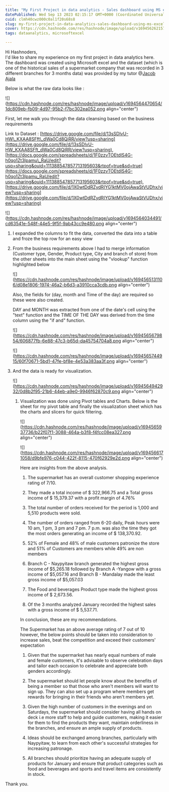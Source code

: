 ```yaml
---
title: "My First Project in data analytics - Sales dashboard using MS excel"
datePublished: Wed Sep 13 2023 02:15:17 GMT+0000 (Coordinated Universal Time)
cuid: clmh40cwz000c0al1f20s68s8
slug: my-first-project-in-data-analytics-sales-dashboard-using-ms-excel
cover: https://cdn.hashnode.com/res/hashnode/image/upload/v1694562621573/3a9188b8-57f5-46bd-879a-894460002871.jpeg
tags: dataanalytics, microsoftexcel

---
```


Hi Hashnoders,  
I'd like to share my experience on my first project in data analytics here.  
The dashboard was created using Microsoft excel and the dataset (which is one of the historical sales of a supermarket company that was recorded in 3 different branches for 3 months data) was provided by my tutor @[Jacob Ajala](@DataAnalyst)

Below is what the raw data looks like :

![](https://cdn.hashnode.com/res/hashnode/image/upload/v1694564470654/1dc809eb-fb09-4d97-95b2-f7bc302ea052.png align="center")

First, let me walk you through the data cleansing based on the business requirements

Link to Dataset : [https://drive.google.com/file/d/13sSDlvU-HW\_KXAA8SFft\_dWa0Cd8QiRR/view?usp=sharing](https://drive.google.com/file/d/13sSDlvU-HW_KXAA8SFft_dWa0Cd8QiRR/view?usp=sharing), [https://docs.google.com/spreadsheets/d/1F0zzvTOEtdlS4G-h0qo1Zt3lpamu\_RaU/edit?usp=sharing&ouid=111388547857713195603&rtpof=true&sd=true](https://docs.google.com/spreadsheets/d/1F0zzvTOEtdlS4G-h0qo1Zt3lpamu_RaU/edit?usp=sharing&ouid=111388547857713195603&rtpof=true&sd=true), [https://drive.google.com/file/d/1X0wtDdRZydRIYG1ktMV0ojAwaStVUDhx/view?usp=sharing](https://drive.google.com/file/d/1X0wtDdRZydRIYG1ktMV0ojAwaStVUDhx/view?usp=sharing)

![](https://cdn.hashnode.com/res/hashnode/image/upload/v1694564034491/cd63541e-548f-44e5-9f5f-9ab43cc9e480.png align="center")

1. I expanded the columns to fit the data, converted the data into a table and froze the top row for an easy view
    
2. From the business requirements above I had to merge information (Customer type, Gender, Product type, City and branch of store) from the other sheets into the main sheet using the "vlookup" function highlighted below
    
    ![](https://cdn.hashnode.com/res/hashnode/image/upload/v1694565131106/d08e1806-1974-46a2-b6d3-a3910cca3cdb.png align="center")
    
    Also, the fields for (day, month and Time of the day) are required so these were also created.
    
    DAY and MONTH was extracted from one of the date's cell using the "text" function and the TIME OF THE DAY was derived from the time column using the "if and" function.
    
    ![](https://cdn.hashnode.com/res/hashnode/image/upload/v1694565679854/606877fb-6e88-47c3-b65d-da45754704a8.png align="center")
    
    ![](https://cdn.hashnode.com/res/hashnode/image/upload/v1694565744915/60f70671-5bd1-47fe-bf8e-4e53a383aa3f.png align="center")
    
3. And the data is ready for visualization.
    
    ![](https://cdn.hashnode.com/res/hashnode/image/upload/v1694564942932/0d8b2f95-21b6-44eb-a9e0-9946f62870c9.png align="center")
    
    1. Visualization was done using Pivot tables and Charts. Below is the sheet for my pivot table and finally the visualization sheet which has the charts and slicers for quick filtering.
        
        ![](https://cdn.hashnode.com/res/hashnode/image/upload/v1694565937736/b22f07f1-3088-464a-b3f8-f4fcc08ea327.png align="center")
        
        ![](https://cdn.hashnode.com/res/hashnode/image/upload/v1694566171058/d9bfe976-c044-422f-8115-470f62929e2d.png align="center")
        
        Here are insights from the above analysis.
        
        1. The supermarket has an overall customer shopping experience rating of 7/10.
            
        2. They made a total income of $ 322,966.75 and a Total gross income of $ 15,379.37 with a profit margin of 4.76%
            
        3. The total number of orders received for the period is 1,000 and 5,510 products were sold.
            
        4. The number of orders ranged from 6-20 daily, Peak hours were 10 am, 1 pm, 3 pm and 7 pm. 7 p.m. was also the time they got the most orders generating an income of $ 138,370.92.
            
        5. 52% of Female and 48% of male customers patronize the store and 51% of Customers are members while 49% are non members
            
        6. Branch C - Naypyitaw branch generated the highest gross income of $5,265.18 followed by Branch A -Yangow with a gross income of $5,057.16 and Branch B - Mandalay made the least gross income of $5,057.03
            
        7. The Food and beverages Product type made the highest gross income of $ 2,673.56.
            
        8. Of the 3 months analyzed January recorded the highest sales with a gross income of $ 5,537.71.
            
        
        In conclusion, these are my recommendations.
        
        The Supermarket has an above average rating of 7 out of 10 however, the below points should be taken into consideration to increase sales, beat the competition and exceed their customers' expectation
        
        1. Given that the supermarket has nearly equal numbers of male and female customers, it's advisable to observe celebration days and tailor each occasion to celebrate and appreciate both genders accordingly.
            
        2. The supermarket should let people know about the benefits of being a member so that those who aren't members will want to sign up. They can also set up a program where members get rewards for bringing in their friends who aren't members yet.
            
        3. Given the high number of customers in the evenings and on Saturdays, the supermarket should consider having all hands on deck i.e more staff to help and guide customers, making it easier for them to find the products they want, maintain orderliness in the branches, and ensure an ample supply of products.
            
        4. Ideas should be exchanged among branches, particularly with Naypyitaw, to learn from each other's successful strategies for increasing patronage.
            
        5. All branches should prioritize having an adequate supply of products for January and ensure that product categories such as food and beverages and sports and travel items are consistently in stock.
            

Thank you.